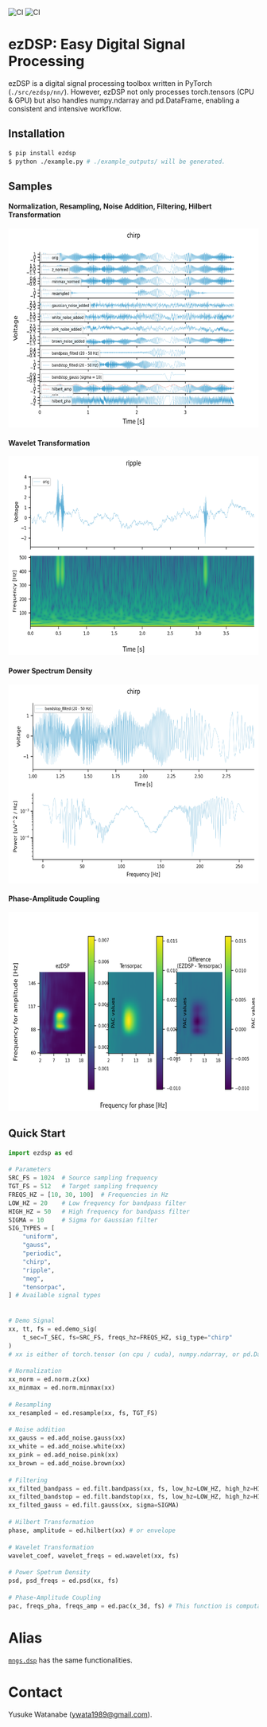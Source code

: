 ![CI](https://github.com/ywatanabe1989/ezdsp/actions/workflows/pip_install.yml/badge.svg)
![CI](https://github.com/ywatanabe1989/ezdsp/actions/workflows/run_example.yml/badge.svg)

# ezDSP: Easy Digital Signal Processing

ezDSP is a digital signal processing toolbox written in PyTorch (`./src/ezdsp/nn/`). However, ezDSP not only processes torch.tensors (CPU & GPU) but also handles numpy.ndarray and pd.DataFrame, enabling a consistent and intensive workflow.

## Installation
```bash
$ pip install ezdsp
$ python ./example.py # ./example_outputs/ will be generated.
```

## Samples
#### Normalization, Resampling, Noise Addition, Filtering, Hilbert Transformation
<div align="center">
  <img src="./example_outputs/3_chirp/1_signals.png" height="400">
</div>

#### Wavelet Transformation
<div align="center">
  <img src="./example_outputs/4_ripple/2_wavelet_orig.png" height="400">
</div>

#### Power Spectrum Density
<div align="center">
  <img src="./example_outputs/3_chirp/3_psd_bandstop_filted%20(20%20-%2050%20Hz).png" height="400">
</div>

#### Phase-Amplitude Coupling
<div align="center">
  <img src="./example_outputs/PAC_calculation_with_ezDSP_and_Tensorpac.png" height="400">
</div>

## Quick Start
``` python
import ezdsp as ed

# Parameters
SRC_FS = 1024  # Source sampling frequency
TGT_FS = 512   # Target sampling frequency
FREQS_HZ = [10, 30, 100]  # Frequencies in Hz
LOW_HZ = 20    # Low frequency for bandpass filter
HIGH_HZ = 50   # High frequency for bandpass filter
SIGMA = 10     # Sigma for Gaussian filter
SIG_TYPES = [
    "uniform",
    "gauss",
    "periodic",
    "chirp",
    "ripple",
    "meg",
    "tensorpac",
] # Available signal types


# Demo Signal
xx, tt, fs = ed.demo_sig(
    t_sec=T_SEC, fs=SRC_FS, freqs_hz=FREQS_HZ, sig_type="chirp"
)
# xx is either of torch.tensor (on cpu / cuda), numpy.ndarray, or pd.DataFrame.

# Normalization
xx_norm = ed.norm.z(xx)
xx_minmax = ed.norm.minmax(xx)

# Resampling
xx_resampled = ed.resample(xx, fs, TGT_FS)

# Noise addition
xx_gauss = ed.add_noise.gauss(xx)
xx_white = ed.add_noise.white(xx)
xx_pink = ed.add_noise.pink(xx)
xx_brown = ed.add_noise.brown(xx)

# Filtering
xx_filted_bandpass = ed.filt.bandpass(xx, fs, low_hz=LOW_HZ, high_hz=HIGH_HZ)
xx_filted_bandstop = ed.filt.bandstop(xx, fs, low_hz=LOW_HZ, high_hz=HIGH_HZ)
xx_filted_gauss = ed.filt.gauss(xx, sigma=SIGMA)

# Hilbert Transformation
phase, amplitude = ed.hilbert(xx) # or envelope

# Wavelet Transformation
wavelet_coef, wavelet_freqs = ed.wavelet(xx, fs)

# Power Spetrum Density
psd, psd_freqs = ed.psd(xx, fs)

# Phase-Amplitude Coupling
pac, freqs_pha, freqs_amp = ed.pac(x_3d, fs) # This function is computationally demanding. Please monitor the RAM/VRAM usage.
```

# Alias
[`mngs.dsp`](https://github.com/ywatanabe1989/mngs/src/mngs/dsp/) has the same functionalities.

# Contact
Yusuke Watanabe (ywata1989@gmail.com).

